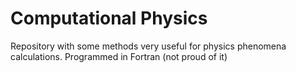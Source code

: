 # Computational Physics

Repository with some methods very useful for physics phenomena calculations. Programmed in Fortran (not proud of it)